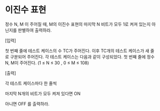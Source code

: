 # 이진수 표현

정수 N, M 이 주어질 때, M의 이진수 표현의 마지막 N 비트가 모두 1로 켜져 있는지 아닌지를 판별하여 출력하라.

 

[입력]

첫 번째 줄에 테스트 케이스의 수 TC가 주어진다.
이후 TC개의 테스트 케이스가 새 줄로 구분되어 주어진다.
각 테스트 케이스는 다음과 같이 구성되었다.
첫 번째 줄에 정수 N, M이 주어진다. (1 ≤ N ≤ 30 , 0 ≤ M ≤ 108)

 

[출력]

각 테스트 케이스마다 한 줄씩

마지막 N개의 비트가 모두 켜져 있다면 ON

아니면 OFF 를 출력하라.